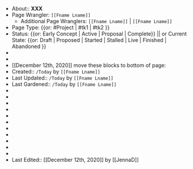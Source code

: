 - About:: __XXX__
- Page Wrangler: `[[Fname Lname]]`
    - Additional Page Wranglers: `[[Fname Lname]]` | `[[Fname Lname]]`
- Page Type: {{or: #Project | #tk1 | #tk2 }}
- Status: {{or: Early Concept | Active | Proposal | Complete}} || or Current State: {{or: Draft | Proposed | Started | Stalled | Live | Finished | Abandoned }}
- 
- 
- [[December 12th, 2020]] move these blocks to bottom of page:
- Created:: `/Today` by `[[Fname Lname]]`
- Last Updated:: `/Today` by `[[Fname Lname]]`
- Last Gardened:: `/Today` by `[[Fname Lname]]`
- 
- 
- 
- 
- 
- 
- 
- 
- 
- 
- 
- Last Edited:: [[December 12th, 2020]] by [[JennaD]]

